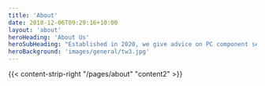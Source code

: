 ```yaml
---
title: 'About'
date: 2018-12-06T09:29:16+10:00
layout: 'about'
heroHeading: 'About Us'
heroSubHeading: "Established in 2020, we give advice on PC component selection, sourcing and full assembly of custom PCs."
heroBackground: 'images/general/tw3.jpg'
---
```


<div>
{{< content-strip-right "/pages/about" "content2" >}}
</div>
